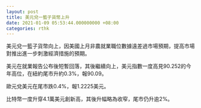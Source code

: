 ```yaml
---
layout: post
title: 美元兌一籃子貨幣上升
date: 2021-01-09 05:53:44.000000000 +08:00
categories: rthk
---
```


美元兌一籃子貨幣向上，因美國上月非農就業職位數據遠差過市場預期，提高市場對推出進一步刺激經濟措施的預期。

美元在就業報告公布後短暫回落，其後繼續向上，美元指數一度高見90.252的今年高位，在紐約尾市升約0.3%，報90.09。

歐元兌美元在尾市跌0.4%，報1.2225美元。

比特幣一度升穿4.1萬美元創新高，其後升幅略為收窄，尾市仍升逾2%。
